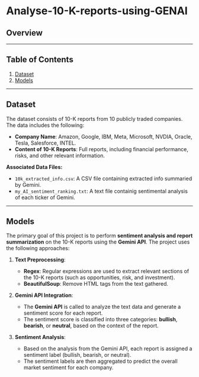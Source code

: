 # Analyse-10-K-reports-using-GENAI
## Overview


---

## Table of Contents

1. [Dataset](#dataset)
2. [Models](#models)
 
---

## Dataset
The dataset consists of 10-K reports from 10 publicly traded companies. The data includes the following:
- **Company Name**: Amazon, Google, IBM, Meta, Microsoft, NVDIA, Oracle, Tesla, Salesforce, INTEL.
- **Content of 10-K Reports**: Full reports, including financial performance, risks, and other relevant information.

**Associated Data Files:**
- `10k_extracted_info.csv`: A CSV file containing extracted info summaried by Gemini.
- `my_AI_sentiment_ranking.txt`: A text file containig sentimental analysis of each ticker of Gemini.

---

## Models
The primary goal of this project is to perform **sentiment analysis and report summarization** on the 10-K reports using the **Gemini API**. The project uses the following approaches:
1. **Text Preprocessing**:
   - **Regex**: Regular expressions are used to extract relevant sections of the 10-K reports (such as opportunities, risk, and investment).
   - **BeautifulSoup**: Remove HTML tags from the text gathered.

2. **Gemini API Integration**:
   - The **Gemini API** is called to analyze the text data and generate a sentiment score for each report.
   - The sentiment score is classified into three categories: **bullish**, **bearish**, or **neutral**, based on the context of the report.

3. **Sentiment Analysis**:
   - Based on the analysis from the Gemini API, each report is assigned a sentiment label (bullish, bearish, or neutral).
   - The sentiment labels are then aggregated to predict the overall market sentiment for each company.



